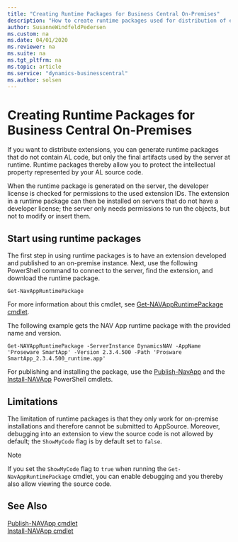 ```yaml
---
title: "Creating Runtime Packages for Business Central On-Premises"
description: "How to create runtime packages used for distribution of extensions."
author: SusanneWindfeldPedersen
ms.custom: na
ms.date: 04/01/2020
ms.reviewer: na
ms.suite: na
ms.tgt_pltfrm: na
ms.topic: article
ms.service: "dynamics-businesscentral"
ms.author: solsen
---
```



# Creating Runtime Packages for Business Central On-Premises
If you want to distribute extensions, you can generate runtime packages that do not contain AL code, but only the final artifacts used by the server at runtime. Runtime packages thereby allow you to protect the intellectual property represented by your AL source code. 

When the runtime package is generated on the server, the developer license is checked for permissions to the used extension IDs. The extension in a runtime package can then be installed on servers that do not have a developer license; the server only needs permissions to run the objects, but not to modify or insert them. 

## Start using runtime packages
The first step in using runtime packages is to have an extension developed and published to an on-premise instance.
Next, use the following PowerShell command to connect to the server, find the extension, and download the runtime package.

`Get-NavAppRuntimePackage`

For more information about this cmdlet, see [Get-NAVAppRuntimePackage cmdlet](/powershell/module/microsoft.dynamics.nav.apps.management/Get-NAVAppRuntimePackage?view=businesscentral-ps).

The following example gets the NAV App runtime package with the provided name and version.

`Get-NAVAppRuntimePackage -ServerInstance DynamicsNAV -AppName 'Proseware SmartApp' -Version 2.3.4.500 -Path 'Prosware SmartApp_2.3.4.500_runtime.app'`

For publishing and installing the package, use the [Publish-NavApp](https://go.microsoft.com/fwlink/?linkid=616079) and the [Install-NAVApp](https://go.microsoft.com/fwlink/?linkid=618056) PowerShell cmdlets. 

## Limitations
The limitation of runtime packages is that they only work for on-premise installations and therefore cannot be submitted to AppSource. Moreover, debugging into an extension to view the source code is not allowed by default; the `ShowMyCode` flag is by default set to `false`.

> [!NOTE]  
> If you set the `ShowMyCode` flag to `true` when running the `Get-NavAppRuntimePackage` cmdlet, you can enable debugging and you thereby also allow viewing the source code.

## See Also

[Publish-NAVApp cmdlet](https://go.microsoft.com/fwlink/?linkid=616079)  
[Install-NAVApp cmdlet](https://go.microsoft.com/fwlink/?linkid=618056)  
